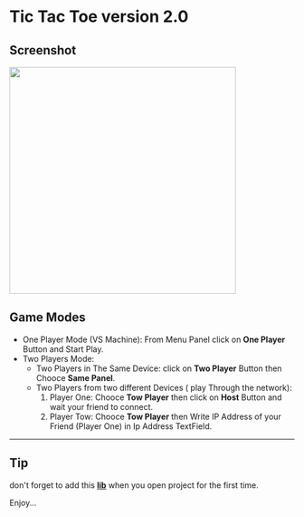 # Tic Tac Toe version 2.0

## Screenshot

<!-- ![tic tac toe demo](https://user-images.githubusercontent.com/43999152/50120390-a37f1080-0255-11e9-9fc8-a994db9bb0a9.gif) -->
<img src="./demo/demo.gif" height="400" />

## Game Modes
- One Player Mode (VS Machine): From Menu Panel click on **One Player** Button and Start Play.
- Two Players Mode:
  - Two Players in The Same Device: click on **Two Player** Button then Chooce **Same Panel**.
  - Two Players from two different Devices ( play Through the network):
	  1. Player One: Chooce **Tow Player** then click on **Host** Button and wait your friend to connect.
	  2. Player Tow: Chooce **Tow Player** then Write IP Address of your Friend (Player One) in Ip Address TextField.
---

## Tip
don't forget to add this [**lib**](https://github.com/LotfiBoukhemerra/Tic-Tac-Toe/tree/master/lib) when you open project for the first time.

Enjoy...
